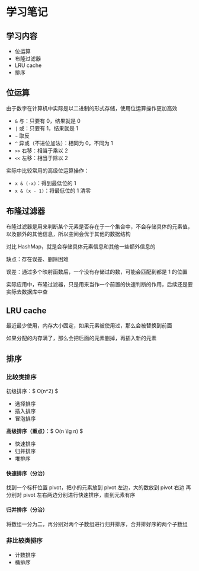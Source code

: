 # 学习笔记

## 学习内容

* 位运算
* 布隆过滤器
* LRU cache
* 排序



## 位运算

由于数字在计算机中实际是以二进制的形式存储，使用位运算操作更加高效

* `&` 与：只要有 0，结果就是 0
* `|` 或：只要有 1，结果就是 1
* `~` 取反
* `^` 异或（不进位加法）：相同为 0，不同为 1
* `>>` 右移：相当于乘以 2
* `<<` 左移：相当于除以 2

实际中比较常用的高级位运算操作：

* `x & (-x)`：得到最低位的 1
* `x & (x - 1)`：将最低位的 1 清零



## 布隆过滤器

布隆过滤器是用来判断某个元素是否存在于一个集合中，不会存储具体的元素值，以及额外的其他信息，所以空间会优于其他的数据结构

对比 HashMap，就是会存储具体元素信息和其他一些额外信息的

缺点：存在误差、删除困难

误差：通过多个映射函数后，一个没有存储过的数，可能会匹配到都是 1 的位置

实际应用中，布隆过滤器，只是用来当作一个前置的快速判断的作用，后续还是要实际去数据库中查



## LRU cache

最近最少使用，内存大小固定，如果元素被使用过，那么会被替换到前面

如果分配的内存满了，那么会把后面的元素删掉，再插入新的元素



## 排序

###  比较类排序

初级排序：$ O(n^2) $

* 选择排序
* 插入排序
* 冒泡排序

**高级排序（重点）**：$ O(n \lg n) $

* 快速排序
* 归并排序
* 堆排序

#### 快速排序（分治）

找到一个标杆位置 pivot，把小的元素放到 pivot 左边，大的数放到 pivot 右边
再分别对 pivot 左右两边分别进行快速排序，直到元素有序


#### 归并排序（分治）

将数组一分为二，再分别对两个子数组进行归并排序，合并排好序的两个子数组


### 非比较类排序

* 计数排序
* 桶排序
